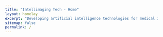 ```yaml
---
title: "Intellimaging Tech - Home"
layout: homelay
excerpt: "Developing artificial intelligence technologies for medical imaging"
sitemap: false
permalink: /
---
```

<html>    
     <head>
    <meta charset="UTF-8">
    <meta name="viewport" content="width=device-width, initial-scale=1.0">
    <title>Zoom Image on Link Click</title>
    <style>
        /* Container for links */
        .link-container {
            padding: 20px;
        }

        /* Styling for links */
        .image-link {
            display: block;
            margin: 10px 0;
            text-decoration: none;
            color: #007BFF;
            cursor: pointer;
        }

        .image-link:hover {
            text-decoration: underline;
        }

        /* Modal (fixed window) styling */
        .modal {
            display: none;
            position: fixed;
            top: 0;
            left: 0;
            width: 100%;
            height: 100%;
            background-color: rgba(0, 0, 0, 0.8);
            justify-content: center;
            align-items: center;
            z-index: 1000;
        }

        .modal-content {
            position: relative;
            text-align: center;
        }

        .modal-image {
            max-width: 80%;
            max-height: 70vh;
            transition: transform 0.3s ease;
            cursor: pointer;
        }

        .zoomed {
            transform: scale(2); /* 2x zoom */
        }

        .close {
            position: absolute;
            top: 20px;
            right: 30px;
            color: white;
            font-size: 40px;
            cursor: pointer;
        }
    </style>
</head>
<body>
<p style="text-align: justify;">Artificial Intelligence (AI) is revolutionizing medical imaging by enhancing diagnostic precision, streamlining workflow efficiency, and enabling early disease detection. Leveraging machine learning (ML) and deep learning (DL) techniques, AI-driven tools interpret complex medical images—such as MRIs, CT scans, and ultrasounds—transforming radiology and extending its reach across healthcare. These tools expertly identify abnormalities like tumors, fractures, and infections, while supporting early detection of cancers, cardiovascular diseases, and neurological disorders. AI accurately delineates anatomical structures and lesions, facilitating surgical planning, radiation therapy, and other interventions. Additionally, it distinguishes benign from malignant lesions, categorizes disease subtypes, informs personalized treatment strategies, and measures tumor volume, organ size, and vascular characteristics while tracking disease progression and treatment response. Specializing in X-ray tomographic imaging, photoacoustic imaging, and advanced image reconstruction and analysis, we are developing innovative theories, methods, software, and hardware systems for clinical use in disease detection and diagnosis. We welcome collaboration with partners and funding agencies on transformative, high-impact projects.</p>

<div class="image-gallery"> 
     <a href="{{ site.url }}{{ site.baseurl }}/images/Slide1.PNG" class="image-link" onclick="openModal("{{ site.url }}{{ site.baseurl }}/images/Slide1.PNG", 'Image 1'); return false;">
     <img class="mySlides" src="{{ site.url }}{{ site.baseurl }}/images/Slide1.PNG" style="width:100%"></a>
     <img class="mySlides" src="{{ site.url }}{{ site.baseurl }}/images/Slide000.png" style="width:100%">
     <img class="mySlides" src="{{ site.url }}{{ site.baseurl }}/images/Slide11.png" style="width:100%">
     <img class="mySlides" src="{{ site.url }}{{ site.baseurl }}/images/Slide3.png" style="width:100%">
  </div>
<br>
<div style="text-align: center;">
  <button class="w3-button w3-black w3-display-left" onclick="plusDivs(-1)">❮ Prev</button>
  <button class="w3-button w3-black w3-display-right" onclick="plusDivs(1)">Next ❯</button>
</div>

<script>
var slideIndex = 1;
showDivs(slideIndex);

function plusDivs(n) {
  showDivs(slideIndex += n);
}

function showDivs(n) {
  var i;
  var x = document.getElementsByClassName("mySlides");
  if (n > x.length) {slideIndex = 1}
  if (n < 1) {slideIndex = x.length}
  for (i = 0; i < x.length; i++) {
    x[i].style.display = "none";  
  }
  x[slideIndex-1].style.display = "block";  
}
</script>

    <!-- Modal (fixed window) -->
    <div class="modal" id="imageModal">
        <div class="modal-content">
            <span class="close" onclick="closeModal()">×</span>
            <img id="modalImage" class="modal-image" onclick="toggleZoom(this)">
        </div>
    </div>

    <script>
        // Open modal with the linked image
        function openModal(imgSrc, imgAlt) {
            const modal = document.getElementById('imageModal');
            const modalImage = document.getElementById('modalImage');
            modalImage.src = imgSrc;
            modalImage.alt = imgAlt;
            modalImage.classList.remove('zoomed'); // Reset zoom
            modal.style.display = 'flex';
        }

        // Close modal
        function closeModal() {
            document.getElementById('imageModal').style.display = 'none';
        }

        // Toggle zoom on click
        function toggleZoom(image) {
            image.classList.toggle('zoomed');
        }

        // Close modal when clicking outside the image
        document.getElementById('imageModal').onclick = function(e) {
            if (e.target === this) closeModal();
        };
    </script>

</body>
</html>
